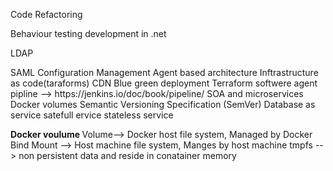 Code Refactoring
<p>
Behaviour testing development in .net
<p>
LDAP
<p>
SAML
Configuration Management
Agent based architecture
Inftrastructure as code(taraforms)
CDN
Blue green deployment
Terraform
softwere agent
pipline --> https://jenkins.io/doc/book/pipeline/
SOA and microservices
Docker volumes
Semantic Versioning Specification (SemVer)
Database as service
satefull ervice stateless service

<b>Docker voulume </b>
Volume--> Docker host file system, Managed by Docker
Bind Mount --> Host machine file system, Manges by host machine
tmpfs --> non persistent data and reside in conatainer memory 
